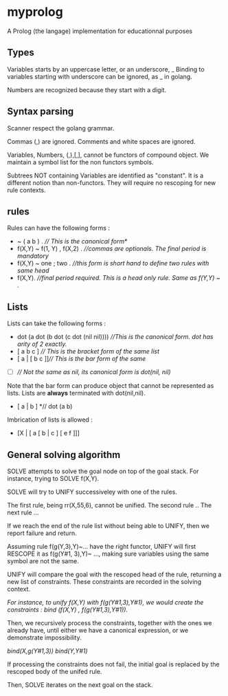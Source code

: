 # myprolog
A Prolog (the langage) implementation for educationnal purposes


## Types

Variables starts by an uppercase letter, or an underscore, _
Binding to variables starting with underscore can be ignored, as _ in golang.

Numbers are recognized because they start with a digit.

## Syntax parsing

Scanner respect the golang grammar.

Commas (,) are ignored.
Comments and white spaces are ignored.

Variables, Numbers, (,),[,], cannot be functors of compound object.
We maintain a symbol list for the non functors symbols.

Subtrees NOT containing Variables are identified as "constant". 
It is a different notion than non-functors.
They will require no rescoping for new rule contexts.

## rules

Rules can have the following forms :

* ~ ( a b ) . *// This is the canonical form**
* f(X,Y) ~ f(1, Y) , f(X,2) .  *//commas are optionals. The final period is mandatory*
* f(X,Y) ~ one ; two .  *//this form is short hand to define two rules with same head*
* f(X,Y). *//final period required. This is a head only rule. Same as f(Y,Y) ~ .*

## Lists

Lists can take the following forms :

* dot (a dot (b dot (c dot (nil nil)))) *//This is the canonical form. dot has arity of 2 exactly.*
* [ a b c ] *// This is the bracket form of the same list*
* [ a | [ b c ]]*// This is the bar form of the same*
* [  ] *// Not the same as nil, its canonical form is dot(nil, nil)*

Note that the bar form can produce object that cannot be represented as lists. 
Lists are **always** terminated with dot(nil,nil).

* [ a | b ] *// dot (a b)

Imbrication of lists is allowed :

* [X | [ a [ b | c ] [ e f ]]]


## General solving algorithm

SOLVE attempts to solve the goal node on top of the goal stack.
For instance, trying to SOLVE f(X,Y).

SOLVE will try to UNIFY successiveley with one of the rules.

The first rule, being rr(X,55,6), cannot be unified.
The second rule ..
The next rule ...

If we reach the end of the rule list without being able to UNIFY, then we report failure and return.

Assuming rule f(g(Y,3),Y)~... have the right functor, UNIFY will 
first RESCOPE it as f(g(Y#1, 3),Y)~ ..., making sure variables using the same symbol are not the same.

UNIFY will compare the goal with the rescoped head of the rule, returning a new list of constraints.
These constraints are recorded in the solving context.

*For instance, to unify f(X,Y) with f(g(Y#1,3),Y#1), we would create the constraints :*
*bind (f(X,Y) , f(g(Y#1,3),Y#1)).*

Then, we recursively process the constraints, together with the ones we already have, until either we have a canonical expression, or we demonstrate impossibility.

*bind(X,g(Y#1,3))*
*bind(Y,Y#1)*

If processing the constraints does not fail, the initial goal is replaced by the rescoped body of the unifed rule.

Then, SOLVE iterates on the next goal on the stack.



